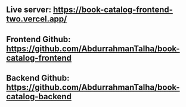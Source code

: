 ## Live server: https://book-catalog-frontend-two.vercel.app/

## Frontend Github: https://github.com/AbdurrahmanTalha/book-catalog-frontend

## Backend Github: https://github.com/AbdurrahmanTalha/book-catalog-backend
